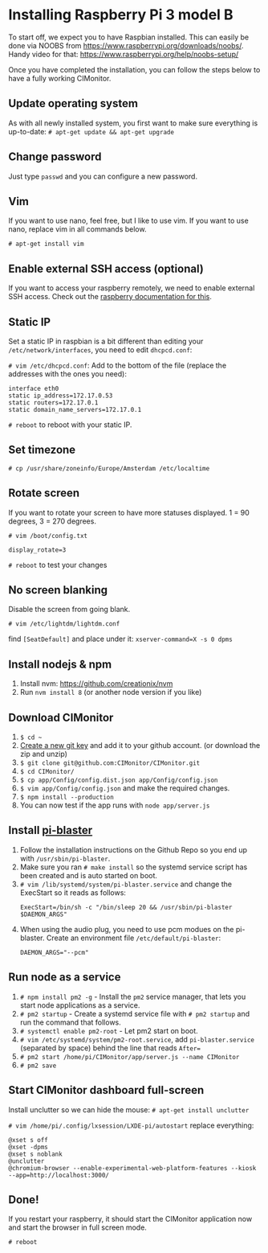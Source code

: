 # Installing Raspberry Pi 3 model B

To start off, we expect you to have Raspbian installed. This can easily be done via
NOOBS from https://www.raspberrypi.org/downloads/noobs/. Handy video for that:
https://www.raspberrypi.org/help/noobs-setup/

Once you have completed the installation, you can follow the steps below to have a fully working CIMonitor.

## Update operating system

As with all newly installed system, you first want to make sure everything is up-to-date:
`# apt-get update && apt-get upgrade`

## Change password

Just type `passwd` and you can configure a new password.

## Vim

If you want to use nano, feel free, but I like to use vim. If you want to use nano, replace vim in all commands below.

`# apt-get install vim`

## Enable external SSH access (optional)

If you want to access your raspberry remotely, we need to enable external SSH access. Check out the
[raspberry documentation for this](https://www.raspberrypi.org/documentation/remote-access/ssh/).

## Static IP

Set a static IP in raspbian is a bit different than editing your `/etc/network/interfaces`, you need to edit `dhcpcd.conf`:

`# vim /etc/dhcpcd.conf`: Add to the bottom of the file (replace the addresses with the ones you need):

```
interface eth0
static ip_address=172.17.0.53
static routers=172.17.0.1
static domain_name_servers=172.17.0.1
```

`# reboot` to reboot with your static IP.

## Set timezone

`# cp /usr/share/zoneinfo/Europe/Amsterdam /etc/localtime`

## Rotate screen

If you want to rotate your screen to have more statuses displayed. 1 = 90 degrees, 3 = 270 degrees.

`# vim /boot/config.txt`

```
display_rotate=3
```

`# reboot` to test your changes

## No screen blanking

Disable the screen from going blank.

`# vim /etc/lightdm/lightdm.conf`

find `[SeatDefault]` and place under it:
`xserver-command=X -s 0 dpms`

## Install nodejs & npm

1.  Install nvm: https://github.com/creationix/nvm
1.  Run `nvm install 8` (or another node version if you like)

## Download CIMonitor

1.  `$ cd ~`
1.  [Create a new git key](https://help.github.com/articles/generating-a-new-ssh-key-and-adding-it-to-the-ssh-agent/)
    and add it to your github account. (or download the zip and unzip)
1.  `$ git clone git@github.com:CIMonitor/CIMonitor.git`
1.  `$ cd CIMonitor/`
1.  `$ cp app/Config/config.dist.json app/Config/config.json`
1.  `$ vim app/Config/config.json` and make the required changes.
1.  `$ npm install --production`
1.  You can now test if the app runs with `node app/server.js`

## Install [pi-blaster](https://github.com/sarfata/pi-blaster)

1.  Follow the installation instructions on the Github Repo so you end up with `/usr/sbin/pi-blaster`.
1.  Make sure you ran `# make install` so the systemd service script has been created and is auto started on boot.
1.  `# vim /lib/systemd/system/pi-blaster.service` and change the ExecStart so it reads as follows:
    ```
    ExecStart=/bin/sh -c "/bin/sleep 20 && /usr/sbin/pi-blaster $DAEMON_ARGS"
    ```
1.  When using the audio plug, you need to use pcm modues on the pi-blaster. Create an environment file `/etc/default/pi-blaster`:
    ```
    DAEMON_ARGS="--pcm"
    ```

## Run node as a service

1.  `# npm install pm2 -g` - Install the `pm2` service manager, that lets you start node applications as a service.
1.  `# pm2 startup` - Create a systemd service file with `# pm2 startup` and run the command that follows.
1.  `# systemctl enable pm2-root` - Let pm2 start on boot.
1.  `# vim /etc/systemd/system/pm2-root.service`, add `pi-blaster.service` (separated by space) behind the line that reads `After=`
1.  `# pm2 start /home/pi/CIMonitor/app/server.js --name CIMonitor`
1.  `# pm2 save`

## Start CIMonitor dashboard full-screen

Install unclutter so we can hide the mouse:
`# apt-get install unclutter`

`# vim /home/pi/.config/lxsession/LXDE-pi/autostart` replace everything:

```
@xset s off
@xset -dpms
@xset s noblank
@unclutter
@chromium-browser --enable-experimental-web-platform-features --kiosk --app=http://localhost:3000/
```

## Done!

If you restart your raspberry, it should start the CIMonitor application now and start the browser in full screen mode.

`# reboot`
